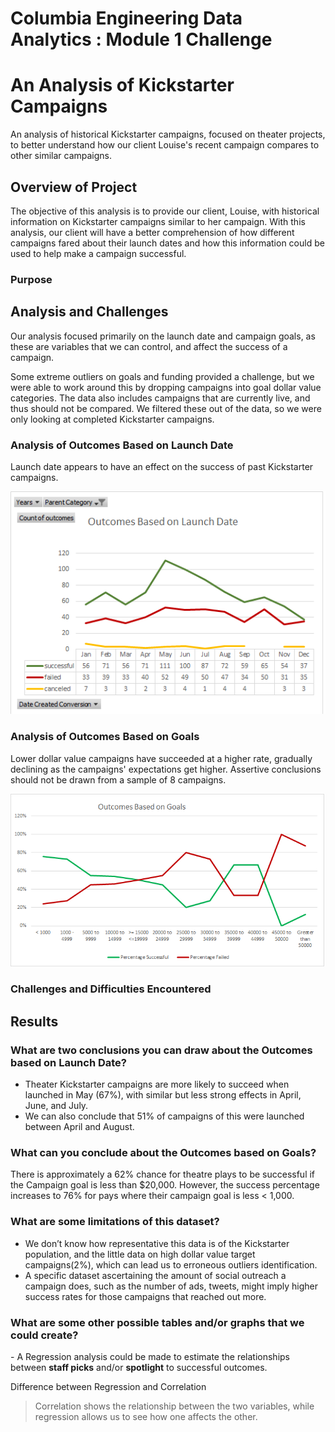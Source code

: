 # Columbia Engineering Data Analytics : Module 1 Challenge

# An Analysis of Kickstarter Campaigns
An analysis of historical Kickstarter campaigns, focused on theater projects, to better understand how our client Louise's recent campaign compares to other similar campaigns.

## Overview of Project
The objective of this analysis is to provide our client, Louise, with historical information on Kickstarter campaigns similar to her campaign. With this analysis, our client will have a better comprehension of how different campaigns fared about their launch dates and how this information could be used to help make a campaign successful.

### Purpose

## Analysis and Challenges
Our analysis focused primarily on the launch date and campaign goals, as these are variables that we can control, and affect the success of a campaign. 

Some extreme outliers on goals and funding provided a challenge, but we were able to work around this by dropping campaigns into goal dollar value categories. The data also includes campaigns that are currently live, and thus should not be compared. We filtered these out of the data, so we were only looking at completed Kickstarter campaigns.

### Analysis of Outcomes Based on Launch Date
Launch date appears to have an effect on the success of past Kickstarter campaigns.

![Deliverable 1: Outcomes Based on Launch Date Chart](AnalysisofOutcomesBasedonLaunchDate.png)


### Analysis of Outcomes Based on Goals
Lower dollar value campaigns have succeeded at a higher rate, gradually declining as the campaigns' expectations get higher. Assertive conclusions should not be drawn from a sample of 8 campaigns. 

![Deliverable 2: Outcomes Based on Goals Chart](OutcomesBasedonGoalsChart.png)

### Challenges and Difficulties Encountered

## Results

### What are two conclusions you can draw about the Outcomes based on Launch Date?
- Theater Kickstarter campaigns are more likely to succeed when launched in May (67%), with similar but less strong effects in April, June, and July. 
- We can also conclude that 51% of campaigns of this were launched between April and August. 

### What can you conclude about the Outcomes based on Goals?
There is approximately a 62% chance for theatre plays to be successful if the Campaign goal is less than $20,000. However, the success percentage increases to 76% for pays where their campaign goal is less < 1,000. 

### What are some limitations of this dataset?
- We don’t know how representative this data is of the Kickstarter population, and the little data on high dollar value target campaigns(2%), which can lead us to erroneous outliers identification.
- A specific dataset ascertaining the amount of social outreach a campaign does, such as the number of ads, tweets, might imply higher success rates for those campaigns that reached out more.

### What are some other possible tables and/or graphs that we could create?
- A Regression analysis could be made to estimate the relationships between **staff picks** and/or **spotlight** to successful outcomes.


Difference between Regression and Correlation
> Correlation shows the relationship between the two variables, while regression allows us to see how one affects the other.

